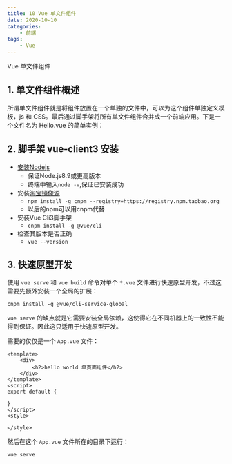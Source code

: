 ```yaml
---
title: 10 Vue 单文件组件
date: 2020-10-10
categories:
    - 前端
tags:
	- Vue
---
```

Vue 单文件组件
<!-- more -->

## 1. 单文件组件概述
所谓单文件组件就是将组件放置在一个单独的文件中，可以为这个组件单独定义模板，js 和 CSS。最后通过脚手架将所有单文件组件合并成一个前端应用。下是一个文件名为 Hello.vue 的简单实例：


## 2. 脚手架 vue-client3 安装

- [安装Nodejs](https://nodejs.org/en/download/)
  - 保证Node.js8.9或更高版本
  - 终端中输入`node -v`,保证已安装成功
- 安装[淘宝镜像源](http://npm.taobao.org/)
  - `npm install -g cnpm --registry=https://registry.npm.taobao.org`
  - 以后的npm可以用cnpm代替
- 安装Vue Cli3脚手架
  - `cnpm install -g @vue/cli`
- 检查其版本是否正确
  - `vue --version`

## 3. 快速原型开发
使用 `vue serve` 和 `vue build` 命令对单个 `*.vue` 文件进行快速原型开发，不过这需要先额外安装一个全局的扩展：

```
cnpm install -g @vue/cli-service-global
```

`vue serve` 的缺点就是它需要安装全局依赖，这使得它在不同机器上的一致性不能得到保证。因此这只适用于快速原型开发。

需要的仅仅是一个 `App.vue` 文件：

```vue
<template>
    <div>
        <h2>hello world 单页面组件</h2>
    </div>
</template>
<script>
export default {
    
}
</script>
<style>
    
</style>
```

然后在这个 `App.vue` 文件所在的目录下运行：

```
vue serve
```